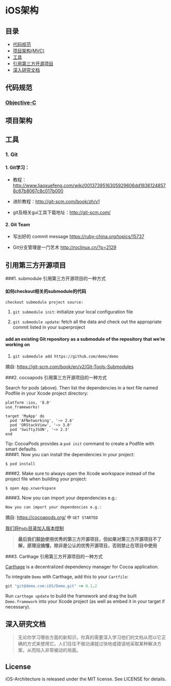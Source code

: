 # iOS架构

## 目录

* [代码规范](#style_guide)
* [项目架构(MVC)](#project_architecture)
* [工具](#tools)
* [引用第三方开源项目](#quote_third_OSS)
* [深入研究文档](#deep_research_document)


<a name="style_guide"></a>
## 代码规范

###  [Objective-C](https://github.com/TransfarMobile/Objective-C-Style-Guide/blob/master/objective-c-style-guide-zh.md)

<a name="project_architecture"></a>
## 项目架构

<a name="tools"></a>
## 工具

### 1. Git

#### 1. Git学习：
* 教程：http://www.liaoxuefeng.com/wiki/0013739516305929606dd18361248578c67b8067c8c017b000

* 进阶教程：http://git-scm.com/book/zh/v1

* git及相关gui工具下载地址：http://git-scm.com/

#### 2. Git Team

* 写出好的 commit message
https://ruby-china.org/topics/15737

* Git分支管理是一门艺术
http://roclinux.cn/?p=2129


<a name="quote_third_OSS"></a>
## 引用第三方开源项目

###1. submodule
引用第三方开源项目的一种方式
#### 如何checkout相关的submodule的代码  

`checkout submodule project source:`  

1. `git submodule init`: initialize your local configuration file 

2. `git submodule update`: fetch all the data and check out the appropriate commit listed in your superproject

#### add an existing Git repository as a submodule of the repository that we’re working on

1. `git submodule add https://github.com/demo/demo`

摘自: https://git-scm.com/book/en/v2/Git-Tools-Submodules

###2. cocoapods
引用第三方开源项目的一种方式

Search for pods (above). Then list the dependencies in a text file named Podfile in your Xcode project directory:

```
platform :ios, '8.0'
use_frameworks!

target 'MyApp' do
  pod 'AFNetworking', '~> 2.6'
  pod 'ORStackView', '~> 3.0'
  pod 'SwiftyJSON', '~> 2.3'
end
```

Tip: CocoaPods provides a `pod init` command to create a Podfile with smart defaults.   
####1. Now you can install the dependencies in your project:
```shell
$ pod install
```
####2. Make sure to always open the Xcode workspace instead of the project file when building your project:
```shell
$ open App.xcworkspace
```
####3. Now you can import your dependencies e.g.:
```shell
Now you can import your dependencies e.g.:
```
摘自: https://cocoapods.org/ 中 `GET STARTED`

[我们将`Pods`目录加入版本控制](https://guides.cocoapods.org/using/using-cocoapods.html#should-i-check-the-pods-directory-into-source-control)



> **最后我们鼓励使用优秀的第三方开源项目，但如果对第三方开源项目不了解，原理没搞懂，除非是公认的优秀开源项目，否则禁止在项目中使用**

###3. Carthage
引用第三方开源项目的一种方式

[Carthage](https://github.com/Carthage/Carthage) is a decentralized dependency
manager for Cocoa application.

To integrate `Demo` with Carthage, add this to your `Cartfile`:

```ruby
git "git@demo.com:iOS/Demo.git" ~> 0.1.2
```

Run `carthage update` to build the framework and drag the built
`Demo.framework` into your Xcode project (as well as embed it in your target
    if necessary).

<a name="deep_research_document"></a>
## 深入研究文档

> 无论你学习哪些方面的新知识，你真的需要深入学习他们的文档从而以它正确的方式来使用它。人们往往不做功课就过快地或错误地采取某种解决方案，从而陷入非常被动的局面。

## License

iOS-Architecture is released under the MIT license. See LICENSE for details.
